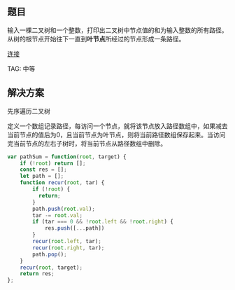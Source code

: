 ## 题目
输入一棵二叉树和一个整数，打印出二叉树中节点值的和为输入整数的所有路径。从树的根节点开始往下一直到**叶节点**所经过的节点形成一条路径。

[连接](https://leetcode-cn.com/problems/er-cha-shu-zhong-he-wei-mou-yi-zhi-de-lu-jing-lcof/)

TAG: 中等

## 解决方案
先序遍历二叉树

定义一个数组记录路径，每访问一个节点，就将该节点放入路径数组中，如果减去当前节点的值后为0，且当前节点为叶节点，则将当前路径数组保存起来。当访问完当前节点的左右子树时，将当前节点从路径数组中删除。

```javascript
var pathSum = function(root, target) {
    if (!root) return [];
    const res = [];
    let path = [];
    function recur(root, tar) {
        if (!root) {
          return;
        }
        path.push(root.val);
        tar -= root.val;
        if (tar === 0 && !root.left && !root.right) {
            res.push([...path])
        }
        recur(root.left, tar);
        recur(root.right, tar);
        path.pop();
    }
    recur(root, target);
    return res;
};

```